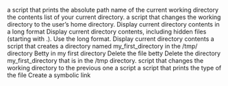  a script that prints the absolute path name of the current working directory
 the contents list of your current directory.
 a script that changes the working directory to the user’s home directory.
Display current directory contents in a long format
Display current directory contents, including hidden files (starting with .). Use the long format.
 Display current directory contents
 a script that creates a directory named my_first_directory in the /tmp/ directory
 Betty in my first directory
Delete the file betty
Delete the directory my_first_directory that is in the /tmp directory.
script that changes the working directory to the previous one
a script
a script that prints the type of the file 
Create a symbolic link 
